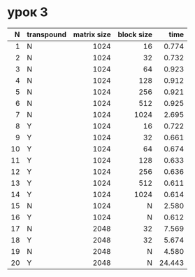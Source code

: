 # урок 3

|N| transpound |matrix size |block size |time|
|--:|-----|--------:|------:|---------:|
|1 |N |1024| 16 |0.774 |
|2 |N |1024| 32 |0.732 |
|3 |N |1024| 64 |0.923 |
|4 |N |1024| 128 |0.912 |
|5 |N |1024| 256 |0.921 |
|6 |N |1024| 512 |0.925 |
|7 |N |1024| 1024 |2.695 |
|8 |Y |1024| 16 |0.722 |
|9 |Y |1024| 32 |0.661 |
|10 |Y |1024| 64 |0.674 |
|11 |Y |1024| 128 |0.633 |
|12 |Y |1024| 256 |0.636 |
|13 |Y |1024| 512 |0.611 |
|14|Y |1024| 1024 |0.614 |
|15 |N |1024| N |2.580 |
|16 |Y |1024| N |0.612 |
|17 |N |2048| 32 |7.569 |
|18 |Y |2048| 32 |5.674 |
|19 |N |2048| N |4.580 |
|20 |Y |2048| N |24.443 |

<br>

